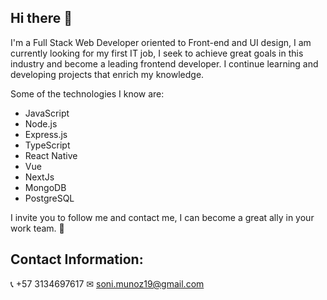 ## Hi there 👋

I'm a Full Stack Web Developer oriented to Front-end and UI design, I am currently looking for my first IT job, I seek to achieve great goals in this industry and become a 
leading frontend developer. I continue learning and developing projects that enrich my knowledge.

Some of the technologies I know are:

- JavaScript
- Node.js
- Express.js
- TypeScript
- React Native
- Vue
- NextJs
- MongoDB
- PostgreSQL

I invite you to follow me and contact me, I can become a great ally in your work team. 🤝

## Contact Information:
📞 +57 3134697617
✉  soni.munoz19@gmail.com

